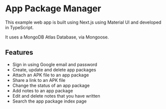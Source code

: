 # App Package Manager

This example web app is built using Next.js using Material UI and developed in TypeScript.

It uses a MongoDB Atlas Database, via Mongoose.


## Features

- Sign in using Google email and password
- Create, update and delete app packages
- Attach an APK file to an app package
- Share a link to an APK file
- Change the status of an app package
- Add notes to an app package
- Edit and delete notes that you have written
- Search the app package index page
